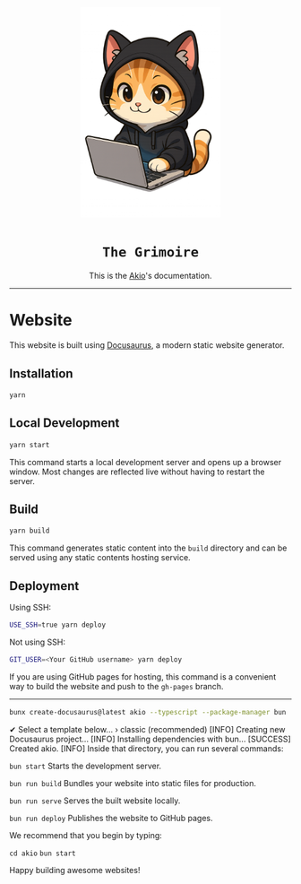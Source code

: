 <div align="center">
  <img src="static/img/logo.png" width="250">
</div>

<div align="center">
  <h1><code>The Grimoire</code></h1>
  <p>This is the <a href="https://github.com/Fastiraz/akio">Akio</a>'s documentation.</p>
</div>

---

# Website

This website is built using [Docusaurus](https://docusaurus.io/), a modern static website generator.

## Installation

```bash
yarn
```

## Local Development

```bash
yarn start
```

This command starts a local development server and opens up a browser window. Most changes are reflected live without having to restart the server.

## Build

```bash
yarn build
```

This command generates static content into the `build` directory and can be served using any static contents hosting service.

## Deployment

Using SSH:

```bash
USE_SSH=true yarn deploy
```

Not using SSH:

```bash
GIT_USER=<Your GitHub username> yarn deploy
```

If you are using GitHub pages for hosting, this command is a convenient way to build the website and push to the `gh-pages` branch.

---

```sh
bunx create-docusaurus@latest akio --typescript --package-manager bun
```

✔ Select a template below... › classic (recommended)
[INFO] Creating new Docusaurus project...
[INFO] Installing dependencies with bun...
[SUCCESS] Created akio.
[INFO] Inside that directory, you can run several commands:

  `bun start`
    Starts the development server.

  `bun run build`
    Bundles your website into static files for production.

  `bun run serve`
    Serves the built website locally.

  `bun run deploy`
    Publishes the website to GitHub pages.

We recommend that you begin by typing:

  `cd akio`
  `bun start`

Happy building awesome websites!
